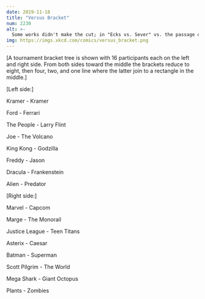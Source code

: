 ```yaml
---
date: 2019-11-18
title: "Versus Bracket"
num: 2230
alt: >-
  Some works didn't make the cut; in "Ecks vs. Sever" vs. the passage of time, the latter seems to have won pretty decisively.
img: https://imgs.xkcd.com/comics/versus_bracket.png
---
```

[A tournament bracket tree is shown with 16 participants each on the left and right side. From both sides toward the middle the brackets reduce to eight, then four, two, and one line where the latter join to a rectangle in the middle.]

[Left side:]

Kramer - Kramer

Ford - Ferrari

The People - Larry Flint

Joe - The Volcano

King Kong - Godzilla

Freddy - Jason

Dracula - Frankenstein

Alien - Predator

[Right side:]

Marvel - Capcom

Marge - The Monorail

Justice League - Teen Titans

Asterix - Caesar

Batman - Superman

Scott Pilgrim - The World

Mega Shark - Giant Octopus

Plants - Zombies